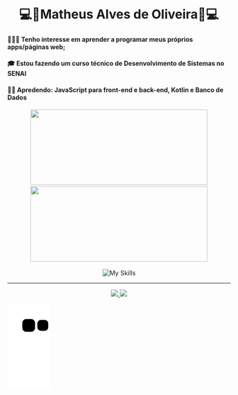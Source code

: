 # <div align="center">💻🎵Matheus Alves de Oliveira🎵💻</div>

#### 👨🏻‍💻 Tenho interesse em aprender a programar meus próprios apps/páginas web;
#### 🎓 Estou fazendo um curso técnico de <strong>Desenvolvimento de Sistemas</strong> no SENAI
#### ✍🏻 Apredendo: JavaScript para front-end e back-end, Kotlin e Banco de Dados

<div align="center">
  <div align="center">
  <img height="170em"width="400em" src="https://github-readme-stats.vercel.app/api?username=MalvzMK1&show_icons=true&theme=dark&include_all_commits=true&count_private=true"/>
  <img height="170em"width="400em" src="https://github-readme-stats.vercel.app/api/top-langs/?username=MalvzMK1&layout=compact&langs_count=7&theme=dark"/>
</div>

<!---->
   ![My Skills](https://skills.thijs.gg/icons?i=java,ts,js,nodejs,express,kotlin,mysql,mongodb,figma)
<hr>

<div align="center">
  <a href = "mailto:contact.matheus.alvesdoliveira06@gmail.com">
    <img src="https://img.shields.io/badge/-Gmail-%23333?style=for-the-badge&logo=gmail&logoColor=white" target="_blank">
  </a>
  <a href="https://www.linkedin.com/in/matheus-alves-de-oliveira-904372239/" target="_blank">
    <img src="https://img.shields.io/badge/-LinkedIn-%230077B5?style=for-the-badge&logo=linkedin&logoColor=white" target="_blank">
  </a>
</div>
</div>

![Snake animation](https://github.com/MalvzMK1/MalvzMK1/blob/output/github-contribution-grid-snake.svg)
